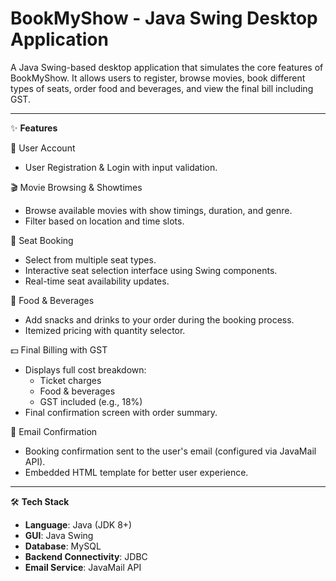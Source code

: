 # BookMyShow - Java Swing Desktop Application

A Java Swing-based desktop application that simulates the core features of BookMyShow. It allows users to register, browse movies, book different types of seats, order food and beverages, and view the final bill including GST.

---

✨ **Features**

👤 User Account
- User Registration & Login with input validation.

🎬 Movie Browsing & Showtimes
- Browse available movies with show timings, duration, and genre.
- Filter based on location and time slots.

💺 Seat Booking
- Select from multiple seat types.
- Interactive seat selection interface using Swing components.
- Real-time seat availability updates.

🍿 Food & Beverages
- Add snacks and drinks to your order during the booking process.
- Itemized pricing with quantity selector.

💵 Final Billing with GST
- Displays full cost breakdown:
  - Ticket charges
  - Food & beverages
  - GST included (e.g., 18%)
- Final confirmation screen with order summary.

📧 Email Confirmation
- Booking confirmation sent to the user's email (configured via JavaMail API).
- Embedded HTML template for better user experience.

---

🛠️ **Tech Stack**

- **Language**: Java (JDK 8+)
- **GUI**: Java Swing
- **Database**: MySQL
- **Backend Connectivity**: JDBC
- **Email Service**: JavaMail API



